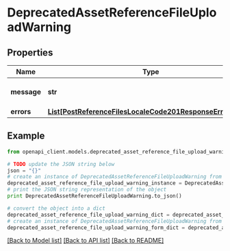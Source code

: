 # DeprecatedAssetReferenceFileUploadWarning


## Properties
Name | Type | Description | Notes
------------ | ------------- | ------------- | -------------
**message** | **str** | Message explaining the warning | [optional] 
**errors** | [**List[PostReferenceFilesLocaleCode201ResponseErrorsInner]**](PostReferenceFilesLocaleCode201ResponseErrorsInner.md) |  | [optional] 

## Example

```python
from openapi_client.models.deprecated_asset_reference_file_upload_warning import DeprecatedAssetReferenceFileUploadWarning

# TODO update the JSON string below
json = "{}"
# create an instance of DeprecatedAssetReferenceFileUploadWarning from a JSON string
deprecated_asset_reference_file_upload_warning_instance = DeprecatedAssetReferenceFileUploadWarning.from_json(json)
# print the JSON string representation of the object
print DeprecatedAssetReferenceFileUploadWarning.to_json()

# convert the object into a dict
deprecated_asset_reference_file_upload_warning_dict = deprecated_asset_reference_file_upload_warning_instance.to_dict()
# create an instance of DeprecatedAssetReferenceFileUploadWarning from a dict
deprecated_asset_reference_file_upload_warning_form_dict = deprecated_asset_reference_file_upload_warning.from_dict(deprecated_asset_reference_file_upload_warning_dict)
```
[[Back to Model list]](../README.md#documentation-for-models) [[Back to API list]](../README.md#documentation-for-api-endpoints) [[Back to README]](../README.md)


